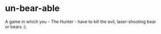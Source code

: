 # un-bear-able

A game in which you - The Hunter - have to kill the evil, laser-shooting bear or bears :).
